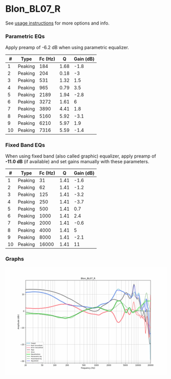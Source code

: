 # Blon_BL07_R
See [usage instructions](https://github.com/jaakkopasanen/AutoEq#usage) for more options and info.

### Parametric EQs
Apply preamp of -6.2 dB when using parametric equalizer.

|   # | Type    |   Fc (Hz) |    Q |   Gain (dB) |
|-----|---------|-----------|------|-------------|
|   1 | Peaking |       184 | 1.68 |        -1.8 |
|   2 | Peaking |       204 | 0.18 |        -3   |
|   3 | Peaking |       531 | 1.32 |         1.5 |
|   4 | Peaking |       965 | 0.79 |         3.5 |
|   5 | Peaking |      2189 | 1.94 |        -2.8 |
|   6 | Peaking |      3272 | 1.61 |         6   |
|   7 | Peaking |      3890 | 4.41 |         1.8 |
|   8 | Peaking |      5160 | 5.92 |        -3.1 |
|   9 | Peaking |      6210 | 5.97 |         1.9 |
|  10 | Peaking |      7316 | 5.59 |        -1.4 |

### Fixed Band EQs
When using fixed band (also called graphic) equalizer, apply preamp of **-11.0 dB** (if available) and set gains manually with these parameters.

|   # | Type    |   Fc (Hz) |    Q |   Gain (dB) |
|-----|---------|-----------|------|-------------|
|   1 | Peaking |        31 | 1.41 |        -1.6 |
|   2 | Peaking |        62 | 1.41 |        -1.2 |
|   3 | Peaking |       125 | 1.41 |        -3.2 |
|   4 | Peaking |       250 | 1.41 |        -3.7 |
|   5 | Peaking |       500 | 1.41 |         0.7 |
|   6 | Peaking |      1000 | 1.41 |         2.4 |
|   7 | Peaking |      2000 | 1.41 |        -0.6 |
|   8 | Peaking |      4000 | 1.41 |         5   |
|   9 | Peaking |      8000 | 1.41 |        -2.1 |
|  10 | Peaking |     16000 | 1.41 |        11   |

### Graphs
![](./Blon_BL07_R.png)
